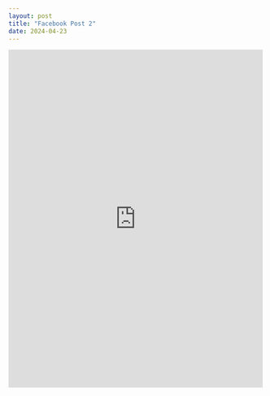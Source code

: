 ```yaml
---
layout: post
title: "Facebook Post 2"
date: 2024-04-23
---
```

<iframe src="https://www.facebook.com/plugins/post.php?href=https%3A%2F%2Fwww.facebook.com%2Fweldingmont%2Fposts%2Fpfbid02bf8Cw1p5iasnHL8vRNYz7V9ua5WEepXuBoreT8hf9hDU7pzJ1Ni1Xph1GxkpJy4Pl&show_text=true&width=500" width="500" height="665" style="border:none;overflow:hidden" scrolling="no" frameborder="0" allowfullscreen="true"></iframe>
